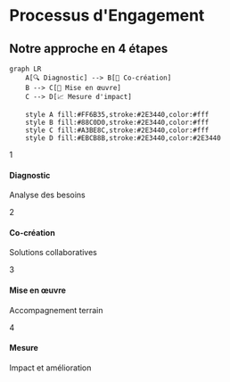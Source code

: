 # Processus d'Engagement

## Notre approche en 4 étapes

```mermaid
graph LR
    A[🔍 Diagnostic] --> B[🎯 Co-création]
    B --> C[🚀 Mise en œuvre]
    C --> D[📈 Mesure d'impact]
    
    style A fill:#FF6B35,stroke:#2E3440,color:#fff
    style B fill:#88C0D0,stroke:#2E3440,color:#fff
    style C fill:#A3BE8C,stroke:#2E3440,color:#fff
    style D fill:#EBCB8B,stroke:#2E3440,color:#2E3440
```

<div class="mt-6 grid grid-cols-4 gap-4">
  <div class="text-center">
    <OctoBadge variant="primary" size="lg">1</OctoBadge>
    <h4 class="font-semibold mt-2">Diagnostic</h4>
    <p class="text-sm text-muted">Analyse des besoins</p>
  </div>
  <div class="text-center">
    <OctoBadge variant="accent" size="lg">2</OctoBadge>
    <h4 class="font-semibold mt-2">Co-création</h4>
    <p class="text-sm text-muted">Solutions collaboratives</p>
  </div>
  <div class="text-center">
    <OctoBadge variant="success" size="lg">3</OctoBadge>
    <h4 class="font-semibold mt-2">Mise en œuvre</h4>
    <p class="text-sm text-muted">Accompagnement terrain</p>
  </div>
  <div class="text-center">
    <OctoBadge variant="warning" size="lg">4</OctoBadge>
    <h4 class="font-semibold mt-2">Mesure</h4>
    <p class="text-sm text-muted">Impact et amélioration</p>
  </div>
</div>